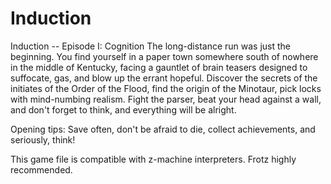 # Induction
Induction -- Episode I: Cognition
The long-distance run was just the beginning. You find yourself in a paper town somewhere south of nowhere in the middle of Kentucky, facing a gauntlet of brain teasers designed to suffocate, gas, and blow up the errant hopeful. Discover the secrets of the initiates of the Order of the Flood, find the origin of the Minotaur, pick locks with mind-numbing realism. Fight the parser, beat your head against a wall, and don't forget to think, and everything will be alright.

Opening tips: Save often, don't be afraid to die, collect achievements, and seriously, think!

This game file is compatible with z-machine interpreters. Frotz highly recommended.
